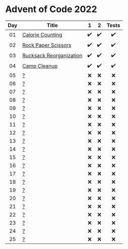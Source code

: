 # Advent of Code 2022

| Day | Title                                     |  1  |  2  | Tests |
| :-: | ----------------------------------------- | :-: | :-: | :---: |
| 01  | [Calorie Counting](https://adventofcode.com/2022/day/1)  | :heavy_check_mark: | :heavy_check_mark: |  :heavy_check_mark:  |
| 02  | [Rock Paper Scissors](https://adventofcode.com/2022/day/2)  |:heavy_check_mark:|:heavy_check_mark:| :heavy_check_mark: |
| 03  | [Rucksack Reorganization](https://adventofcode.com/2022/day/3)  |:heavy_check_mark:|:heavy_check_mark:| :heavy_check_mark: |
| 04  | [Camp Cleanup](https://adventofcode.com/2022/day/4)  |:heavy_check_mark:|:heavy_check_mark:| :heavy_check_mark: |
| 05  | [?](https://adventofcode.com/2022/day/5)  | :x: | :x: |  :x:  |
| 06  | [?](https://adventofcode.com/2022/day/6)  | :x: | :x: |  :x:  |
| 07  | [?](https://adventofcode.com/2022/day/7)  | :x: | :x: |  :x:  |
| 08  | [?](https://adventofcode.com/2022/day/8)  | :x: | :x: |  :x:  |
| 09  | [?](https://adventofcode.com/2022/day/9)  | :x: | :x: |  :x:  |
| 10  | [?](https://adventofcode.com/2022/day/10) | :x: | :x: |  :x:  |
| 11  | [?](https://adventofcode.com/2022/day/11) | :x: | :x: |  :x:  |
| 12  | [?](https://adventofcode.com/2022/day/12) | :x: | :x: |  :x:  |
| 13  | [?](https://adventofcode.com/2022/day/13) | :x: | :x: |  :x:  |
| 14  | [?](https://adventofcode.com/2022/day/14) | :x: | :x: |  :x:  |
| 15  | [?](https://adventofcode.com/2022/day/15) | :x: | :x: |  :x:  |
| 16  | [?](https://adventofcode.com/2022/day/16) | :x: | :x: |  :x:  |
| 17  | [?](https://adventofcode.com/2022/day/17) | :x: | :x: |  :x:  |
| 18  | [?](https://adventofcode.com/2022/day/18) | :x: | :x: |  :x:  |
| 19  | [?](https://adventofcode.com/2022/day/19) | :x: | :x: |  :x:  |
| 20  | [?](https://adventofcode.com/2022/day/20) | :x: | :x: |  :x:  |
| 21  | [?](https://adventofcode.com/2022/day/21) | :x: | :x: |  :x:  |
| 22  | [?](https://adventofcode.com/2022/day/22) | :x: | :x: |  :x:  |
| 23  | [?](https://adventofcode.com/2022/day/23) | :x: | :x: |  :x:  |
| 24  | [?](https://adventofcode.com/2022/day/24) | :x: | :x: |  :x:  |
| 25  | [?](https://adventofcode.com/2022/day/25) | :x: | :x: |  :x:  |
